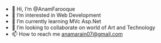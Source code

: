 - 👋 Hi, I’m @AnamFarooque
- 👀 I’m interested in Web Development
- 🌱 I’m currently learning MVc Asp.Net
- 💞️ I’m looking to collaborate on world of Art and Technology
- 📫 How to reach me anamarain07@gmail.com

<!---
AnamFarooque/AnamFarooque is a ✨ special ✨ repository because its `README.md` (this file) appears on your GitHub profile.
You can click the Preview link to take a look at your changes.
--->
